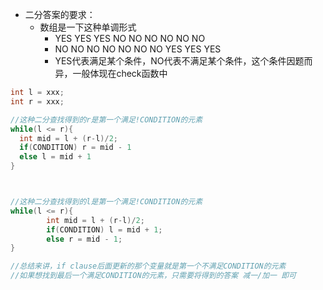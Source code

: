 * 二分答案的要求：
  * 数组是一下这种单调形式
    * YES YES YES NO NO NO NO NO NO
    * NO NO NO NO NO NO NO YES YES YES
    * YES代表满足某个条件，NO代表不满足某个条件，这个条件因题而异，一般体现在check函数中

```c
int l = xxx;
int r = xxx;

//这种二分查找得到的r是第一个满足!CONDITION的元素
while(l <= r){
  int mid = l + (r-l)/2;
  if(CONDITION) r = mid - 1
  else l = mid + 1
}



//这种二分查找得到的l是第一个满足!CONDITION的元素
while(l <= r){
		int mid = l + (r-l)/2;
		if(CONDITION) l = mid + 1;
		else r = mid - 1;
}

//总结来讲，if clause后面更新的那个变量就是第一个不满足CONDITION的元素
//如果想找到最后一个满足CONDITION的元素，只需要将得到的答案 减一/加一 即可
```
